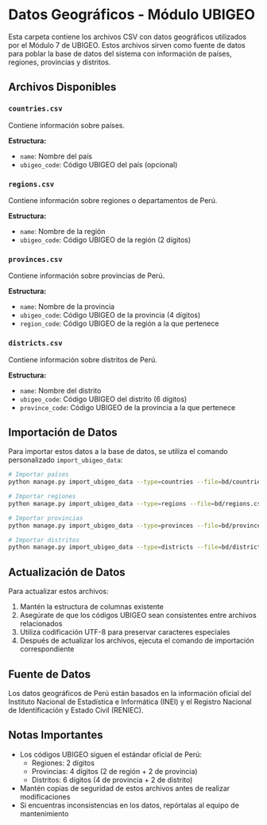 # Datos Geográficos - Módulo UBIGEO

Esta carpeta contiene los archivos CSV con datos geográficos utilizados por el Módulo 7 de UBIGEO. Estos archivos sirven como fuente de datos para poblar la base de datos del sistema con información de países, regiones, provincias y distritos.

## Archivos Disponibles

### `countries.csv`

Contiene información sobre países.

**Estructura:**
- `name`: Nombre del país
- `ubigeo_code`: Código UBIGEO del país (opcional)

### `regions.csv`

Contiene información sobre regiones o departamentos de Perú.

**Estructura:**
- `name`: Nombre de la región
- `ubigeo_code`: Código UBIGEO de la región (2 dígitos)

### `provinces.csv`

Contiene información sobre provincias de Perú.

**Estructura:**
- `name`: Nombre de la provincia
- `ubigeo_code`: Código UBIGEO de la provincia (4 dígitos)
- `region_code`: Código UBIGEO de la región a la que pertenece

### `districts.csv`

Contiene información sobre distritos de Perú.

**Estructura:**
- `name`: Nombre del distrito
- `ubigeo_code`: Código UBIGEO del distrito (6 dígitos)
- `province_code`: Código UBIGEO de la provincia a la que pertenece

## Importación de Datos

Para importar estos datos a la base de datos, se utiliza el comando personalizado `import_ubigeo_data`:

```bash
# Importar países
python manage.py import_ubigeo_data --type=countries --file=bd/countries.csv

# Importar regiones
python manage.py import_ubigeo_data --type=regions --file=bd/regions.csv

# Importar provincias
python manage.py import_ubigeo_data --type=provinces --file=bd/provinces.csv

# Importar distritos
python manage.py import_ubigeo_data --type=districts --file=bd/districts.csv
```

## Actualización de Datos

Para actualizar estos archivos:

1. Mantén la estructura de columnas existente
2. Asegúrate de que los códigos UBIGEO sean consistentes entre archivos relacionados
3. Utiliza codificación UTF-8 para preservar caracteres especiales
4. Después de actualizar los archivos, ejecuta el comando de importación correspondiente

## Fuente de Datos

Los datos geográficos de Perú están basados en la información oficial del Instituto Nacional de Estadística e Informática (INEI) y el Registro Nacional de Identificación y Estado Civil (RENIEC).

## Notas Importantes

- Los códigos UBIGEO siguen el estándar oficial de Perú:
  - Regiones: 2 dígitos
  - Provincias: 4 dígitos (2 de región + 2 de provincia)
  - Distritos: 6 dígitos (4 de provincia + 2 de distrito)
- Mantén copias de seguridad de estos archivos antes de realizar modificaciones
- Si encuentras inconsistencias en los datos, repórtalas al equipo de mantenimiento